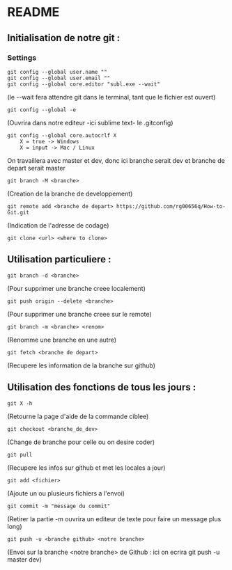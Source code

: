 # README

## Initialisation de notre git :

### Settings

	git config --global user.name ""
	git config --global user.email ""
	git config --global core.editor "subl.exe --wait"

(le --wait fera attendre git dans le terminal, tant que le fichier est ouvert)

	git config --global -e

(Ouvrira dans notre editeur -ici sublime text- le .gitconfig)

	git config --global core.autocrlf X
		X = true -> Windows
		X = input -> Mac / Linux

On travaillera avec master et dev, donc ici branche serait dev et branche de depart serait master

	git branch -M <branche>

(Creation de la branche de developpement)


	git remote add <branche de depart> https://github.com/rg00656q/How-to-Git.git

(Indication de l'adresse de codage)


	git clone <url> <where to clone>

## Utilisation particuliere :

	git branch -d <branche>

(Pour supprimer une branche creee localement)


	git push origin --delete <branche>

(Pour supprimer une branche creee sur le remote)


	git branch -m <branche> <renom>

(Renomme une branche en une autre)


	git fetch <branche de depart>

(Recupere les information de la branche sur github)

## Utilisation des fonctions de tous les jours :

	git X -h

(Retourne la page d'aide de la commande ciblee)

	git checkout <branche_de_dev>

(Change de branche pour celle ou on desire coder)

	git pull

(Recupere les infos sur github et met les locales a jour)

	git add <fichier>

(Ajoute un ou plusieurs fichiers a l'envoi)

	git commit -m "message du commit"

(Retirer la partie -m ouvrira un editeur de texte pour faire un message plus long)

	git push -u <branche github> <notre branche>
	
(Envoi sur la branche \<notre branche\> de Github : ici on ecrira git push -u master dev)
